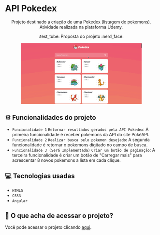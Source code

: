 # API Pokedex
<p align="center"> Projeto destinado a criação de uma Pokedex (listagem de pokemons). Atividade realizada na plataforma Udemy.
</p>

 <p align="center"> 
 :test_tube: Proposta do projeto :nerd_face:
</p>

 <p align="center"> 
  <img alt="Lista de Pokemons" title="#Pokedex" src="src/assets/bg/pokedex.gif"/>
</p>

## :gear: Funcionalidades do projeto

- `Funcionalidade 1` `Retornar resultados gerados pela API Pokedex`: A primeira funcionalidade é receber pokemons da API do site PokéAPI.
- `Funcionalidade 2` `Realizar busca pelo pokemon desejado`: A segunda funcionalidade é retornar o pokemons digitado no campo de busca.
- `Funcionalidade 3 (Será Implementada)` `Criar um botão de paginação`: A terceira funcionalidade é criar um botão de "Carregar mais" para acrescentar 8 novos pokemons a lista em cada clique.

## :computer: Tecnologias usadas

- ``HTML5``
- ``CSS3``
- ``Angular``


## :open_file_folder: O que acha de acessar o projeto? 
Você pode acessar o projeto clicando [aqui](https://oscarlojr.github.io/pokedex/).
